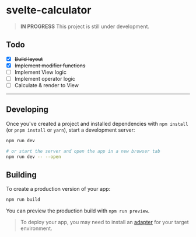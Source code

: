 # svelte-calculator

> **IN PROGRESS** This project is still under development.

## Todo
- [x] ~~Build layout~~
- [x] ~~Implement modifier functions~~
- [ ] Implement View logic
- [ ] Implement operator logic
- [ ] Calculate & render to View

***

## Developing

Once you've created a project and installed dependencies with `npm install` (or `pnpm install` or `yarn`), start a development server:

```bash
npm run dev

# or start the server and open the app in a new browser tab
npm run dev -- --open
```

## Building

To create a production version of your app:

```bash
npm run build
```

You can preview the production build with `npm run preview`.

> To deploy your app, you may need to install an [adapter](https://kit.svelte.dev/docs/adapters) for your target environment.
